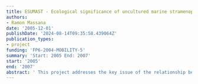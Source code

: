 ```yaml
---
title: ESUMAST - Ecological significance of uncultured marine stramenopiles
authors:
- Ramon Massana
date: '2005-12-01'
publishDate: '2024-08-14T09:35:58.439064Z'
publication_types:
- project
funding: 'FP6-2004-MOBILITY-5'
summary: 'Start: 2005 End: 2007'
start: '2005'
end: '2007'
abstract: ' This project addresses the key issue of the relationship between diversity and ecological function in the uncultured heterotrophic eukaryotic microbes dominant in marine planktonic food webs. On one hand, heterotrophic flagellates is a functional group with accepted central roles in marine ecosystems (grazing on picoplankton, nutrient remineralization) and studies so far have treated them as a black box, formed mostly by small and unidentified cells. On the other hand, several recent molecular studies based on environmental rDNA sequences have revealed the existence of unknown eukaryotic microorganisms. A significant number of these sequences were found to be affiliated to the stramenopile taxon, a very heterogeneous assemblage of protists, but were not similar to any known group. Those were named MAST (Marine Stramenopiles), and some of them are heterotrophic and bacterivorous flagellates. Even though scientists start to have an idea of the distribution and phylogenetic relationships within these MAST groups, their role and significance in marine microbial food webs remains largely unknown. In the proposed research project, we will use a combination of innovative methodologies within a multi-disciplinary oceanographic context to open the heterotrophic flagellates' black box and investigate the ways MAST organisms interact with the other components of the natural microbial assemblage, particularly with photosynthetic picoplankton, which are major primary producers in the oceans. The host research team is one of the most experienced European teams in that field and the structured training program is designed to provide broad experience in the application of cutting-edge techniques to investigate major cross disciplinary issues in modern microbial ecology and oceanography. The training objectives are directly motivated by the applicant’s ambition to acquire complementary skills in order to develop an independent high level research career in Europe '
---
```

